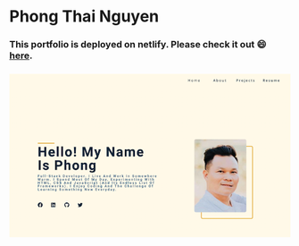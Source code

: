 # Phong Thai Nguyen

### This portfolio is deployed on netlify. Please check it out :smile: [here](https://rococo-sfogliatella-8dc220.netlify.app/).

### ![Porfolio](./images/home.png)
